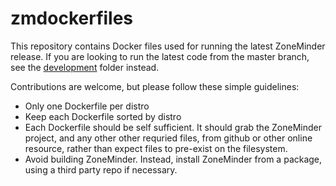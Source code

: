 # zmdockerfiles
This repository contains Docker files used for running the latest ZoneMinder release.
If you are looking to run the latest code from the master branch, see the [development](https://github.com/ZoneMinder/zmdockerfiles/tree/master/development) folder instead.

Contributions are welcome, but please follow these simple guidelines:

- Only one Dockerfile per distro
- Keep each Dockerfile sorted by distro
- Each Dockerfile should be self sufficient. It should grab the ZoneMinder project, and any other other requried files, from github or other online resource, rather than expect files to pre-exist on the filesystem.
- Avoid building ZoneMinder. Instead, install ZoneMinder from a package, using a third party repo if necessary.
